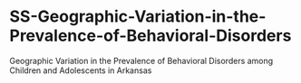 # SS-Geographic-Variation-in-the-Prevalence-of-Behavioral-Disorders
Geographic Variation in the Prevalence of Behavioral Disorders among Children and Adolescents in Arkansas
